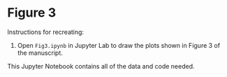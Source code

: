 # Figure 3

Instructions for recreating:

1) Open `Fig3.ipynb` in Jupyter Lab to draw the plots shown in Figure 3 of the manuscript.

This Jupyter Notebook contains all of the data and code needed.